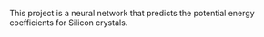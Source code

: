 This project is a neural network that predicts the potential energy coefficients for Silicon crystals.
